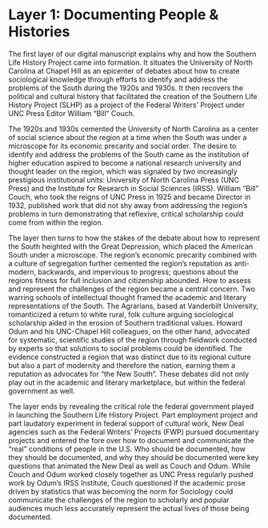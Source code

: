 # Layer 1: Documenting People &amp; Histories

The first layer of our digital manuscript explains why and how the Southern Life History Project came into formation. It situates the University of North Carolina at Chapel Hill as an epicenter of debates about how to create sociological knowledge through efforts to identify and address the problems of the South during the 1920s and 1930s. It then recovers the political and cultural history that facilitated the creation of the Southern Life History Project (SLHP) as a project of the Federal Writers’ Project under UNC Press Editor William “Bill” Couch.

The 1920s and 1930s cemented the University of North Carolina as a center of social science about the region at a time when the South was under a microscope for its economic precarity and social order. The desire to identify and address the problems of the South came as the institution of higher education aspired to become a national research university and thought leader on the region, which was signaled by two increasingly prestigious  institutional units:  University of North Carolina Press (UNC Press) and the Institute for Research in Social Sciences (IRSS). William “Bill” Couch, who took the reigns of UNC Press in 1925 and became Director in 1932, published work that did not shy away from addressing the region’s problems in turn demonstrating that reflexive, critical scholarship could come from within the region.

The layer then turns to how the stakes of the debate about how to represent the South heighted with the Great Depression, which placed the American South under a microscope. The region’s economic precarity combined with a culture of segregation further cemented the region’s reputation as anti-modern, backwards, and impervious to progress; questions about the regions fitness for full inclusion and citizenship abounded. How to assess and represent the challenges of the region became a central concern. Two warring schools of intellectual thought framed the academic and literary representations of the South. The Agrarians, based at Vanderbilt University, romanticized a return to white rural, folk culture arguing sociological scholarship aided in the erosion of Southern traditional values. Howard Odum and his UNC-Chapel Hill colleagues, on the other hand, advocated for systematic, scientific studies of the region through fieldwork conducted by experts so that solutions to social problems could be identified. The evidence constructed a region that was distinct due to its regional culture but also a part of modernity and therefore the nation, earning them a reputation as advocates for “the New South”. These debates did not only play out in the academic and literary marketplace, but within the federal government as well.

The layer ends by revealing the critical role the federal government played in launching the Southern Life History Project. Part employment project and part laudatory experiment in federal support of cultural work, New Deal agencies such as the  Federal Writers’ Projects (FWP) pursued documentary projects and entered the fore over how to document and communicate the “real” conditions of people in the U.S.  Who should be documented, how they should be documented, and why they should be documented were key questions that animated the New Deal as well as Couch and Odum. While Couch and Odum worked closely together as UNC Press regularly pushed work by Odum’s IRSS Institute, Couch questioned if the academic prose driven by statistics that was becoming the norm for Sociology could communicate the challenges of the region to scholarly and popular audiences much less accurately represent the actual lives of those being documented.
